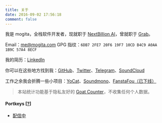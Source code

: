 ```yaml
---
title: 关于
date: 2016-09-02 17:56:18
comment: false
---
```


我是 mogita，全栈软件开发者，现就职于 [NextBillion AI](https://nb.ai)，曾就职于 [Grab](https://grab.com)。

Email：me@mogita.com
GPG 指纹：`6DB7 2FE7 20F6 19F7 10CD B4C9 A0AA 1B9C 57A4 8ECF`

我的简历：[LinkedIn](https://www.linkedin.com/in/mogita/)

你可以在这些地方找到我：[GitHub](https://github.com/mogita)、[Twitter](https://twitter.com/mogita)、[Telegram](https://t.me/mogita)、[SoundCloud](https://soundcloud.com/mogita)

工作之余我会折腾一些小项目：[YoCat](https://fanfou.com/yocat)、[Soundmono](http://soundmono.com)、[FanstaFou（已下线）](http://fanstafou.mogita.com)

>  本站统计功能基于隐私友好的 [Goat Counter](https://www.goatcounter.com)，不收集任何个人数据。

#### Portkeys [<a href="https://harrypotter.fandom.com/wiki/Portkey" target="_blank">?</a>]

- [配信中](https://www.yocson.com)
